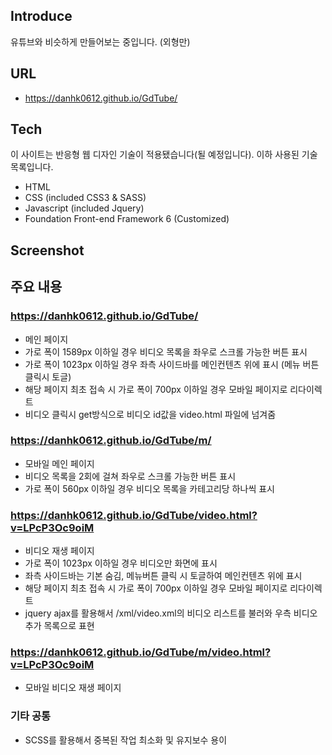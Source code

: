 ## Introduce

유튜브와 비슷하게 만들어보는 중입니다. (외형만)

## URL

- https://danhk0612.github.io/GdTube/

## Tech

이 사이트는 반응형 웹 디자인 기술이 적용됐습니다(될 예정입니다).
이하 사용된 기술 목록입니다.

- HTML
- CSS (included CSS3 & SASS)
- Javascript (included Jquery)
- Foundation Front-end Framework 6 (Customized)

## Screenshot

## 주요 내용

### https://danhk0612.github.io/GdTube/

- 메인 페이지
- 가로 폭이 1589px 이하일 경우 비디오 목록을 좌우로 스크롤 가능한 버튼 표시
- 가로 폭이 1023px 이하일 경우 좌측 사이드바를 메인컨텐츠 위에 표시 (메뉴 버튼 클릭시 토글)
- 해당 페이지 최초 접속 시 가로 폭이 700px 이하일 경우 모바일 페이지로 리다이렉트
- 비디오 클릭시 get방식으로 비디오 id값을 video.html 파일에 넘겨줌

### https://danhk0612.github.io/GdTube/m/

- 모바일 메인 페이지
- 비디오 목록을 2회에 걸쳐 좌우로 스크롤 가능한 버튼 표시
- 가로 폭이 560px 이하일 경우 비디오 목록을 카테고리당 하나씩 표시

### https://danhk0612.github.io/GdTube/video.html?v=LPcP3Oc9oiM

- 비디오 재생 페이지
- 가로 폭이 1023px 이하일 경우 비디오만 화면에 표시
- 좌측 사이드바는 기본 숨김, 메뉴버튼 클릭 시 토글하여 메인컨텐츠 위에 표시
- 해당 페이지 최초 접속 시 가로 폭이 700px 이하일 경우 모바일 페이지로 리다이렉트
- jquery ajax를 활용해서 /xml/video.xml의 비디오 리스트를 불러와 우측 비디오 추가 목록으로 표현

### https://danhk0612.github.io/GdTube/m/video.html?v=LPcP3Oc9oiM

- 모바일 비디오 재생 페이지

### 기타 공통

- SCSS를 활용해서 중복된 작업 최소화 및 유지보수 용이